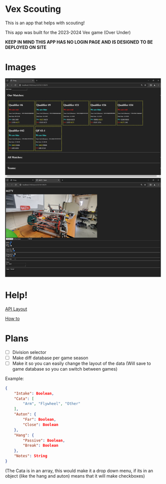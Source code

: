 # Vex Scouting

This is an app that helps with scouting!

This app was built for the 2023-2024 Vex game (Over Under)

**KEEP IN MIND THIS APP HAS NO LOGIN PAGE AND IS DESIGNED TO BE DEPLOYED ON SITE**

# Images

![Bla](docs/imgs/time.png)
![Bla](docs/imgs/teamInfo.png)


# Help!

[API Layout](/docs/apiRoutes.md)

[How to](/docs/howTo.md)

# Plans

- [ ] Division selector
- [ ] Make diff database per game season
- [ ] Make it so you can easily change the layout of the data (Will save to game database so you can switch between games)

Example:
```json
{
    "Intake": Boolean,
    "Cata": [
        "Arm", "Flywheel", "Other"
    ],
    "Auton": {
        "Far": Boolean,
        "Close": Boolean
    },
    "Hang": {
        "Passive": Boolean,
        "Break": Boolean
    },
    "Notes": String
}
```

(The Cata is in an array, this would make it a drop down menu, if its in an object (like the hang and auton) means that it will make checkboxes)